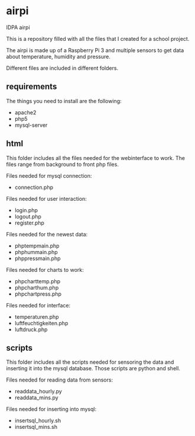 # airpi
IDPA airpi

This is a repository filled with all the files that I created for a school project.

The airpi is made up of a Raspberry Pi 3 and multiple sensors to get data about temperature, humidity and pressure.

Different files are included in different folders.

## requirements
The things you need to install are the following:
- apache2
- php5
- mysql-server

## html
This folder includes all the files needed for the webinterface to work. The files range from background to front php files.

Files needed for mysql connection:
- connection.php

Files needed for user interaction:
- login.php
- logout.php
- register.php

Files needed for the newest data:
- phptempmain.php
- phphummain.php
- phppressmain.php

Files needed for charts to work:
- phpcharttemp.php
- phpcharthum.php
- phpchartpress.php

Files needed for interface:
- temperaturen.php
- luftfeuchtigkeiten.php
- luftdruck.php

## scripts
This folder includes all the scripts needed for sensoring the data and inserting it into the mysql database. Those scripts are python and shell.

Files needed for reading data from sensors:
- readdata_hourly.py
- readdata_mins.py

Files needed for inserting into mysql:
- insertsql_hourly.sh
- insertsql_mins.sh
